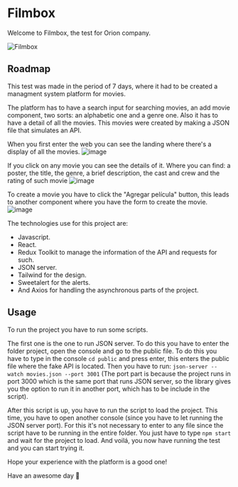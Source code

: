 # Filmbox

Welcome to Filmbox, the test for Orion company.

![Filmbox](https://user-images.githubusercontent.com/87136807/227970470-02a6d7b3-2951-45a6-873d-ae6a35963009.png)

## Roadmap
This test was made in the period of 7 days, where it had to be created a managment system platform for movies. 

The platform has to have a search input for searching movies, an add movie component, two sorts: an alphabetic one and a genre one. Also it has to have a detail of all the movies. This movies were created by making a JSON file that simulates an API. 

When you first enter the web you can see the landing where there's a display of all the movies.
![image](https://user-images.githubusercontent.com/87136807/227972878-6940a441-4c5d-49f9-9e14-935b2b7d5c5e.png)

If you click on any movie you can see the details of it. Where you can find: a poster, the title, the genre, a brief description, the cast and crew and the rating of such movie 
![image](https://user-images.githubusercontent.com/87136807/227975502-5ab8eab8-385c-47b1-bc89-2f77e46e6659.png)

To create a movie you have to click the "Agregar película" button, this leads to another component where you have the form to create the movie.
![image](https://user-images.githubusercontent.com/87136807/227976837-c0d8f404-3242-4fd8-8b26-5de7a311d02f.png)


The technologies use for this project are:
- Javascript.
- React.
- Redux Toolkit to manage the information of the API and requests for such.
- JSON server.
- Tailwind for the design.
- Sweetalert for the alerts.
- And Axios for handling the asynchronous parts of the project.

## Usage

To run the project you have to run some scripts. 

The first one is the one to run JSON server.
To do this you have to enter the folder project, open the console and go to the public file. To do this you have to type in the console `cd public` and press enter, this enters the public file where the fake API is located. Then you have to run: `json-server --watch movies.json --port 3001` (The port part is because the project runs in port 3000 which is the same port that runs JSON server, so the library gives you the option to run it in another port, which has to be include in the script).

After this script is up, you have to run the script to load the project. This time, you have to open another console (since you have to let running the JSON server port). For this it's not necessary to enter to any file since the script have to be running in the entire folder. You just have to type `npm start` and wait for the project to load. And voilá, you now have running the test and you can start trying it.

Hope your experience with the platform is a good one!


Have an awesome day 👋
